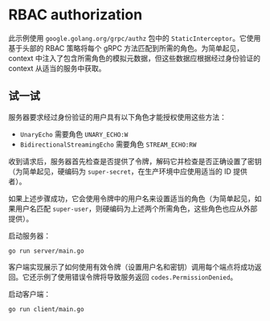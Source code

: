 # RBAC authorization

此示例使用 `google.golang.org/grpc/authz` 包中的 `StaticInterceptor`。它使用基于头部的 RBAC 策略将每个 gRPC 方法匹配到所需的角色。为简单起见，context 中注入了包含所需角色的模拟元数据，但这些数据应根据经过身份验证的 context 从适当的服务中获取。

## 试一试

服务器要求经过身份验证的用户具有以下角色才能授权使用这些方法：

- `UnaryEcho` 需要角色 `UNARY_ECHO:W`
- `BidirectionalStreamingEcho` 需要角色 `STREAM_ECHO:RW`

收到请求后，服务器首先检查是否提供了令牌，解码它并检查是否正确设置了密钥（为简单起见，硬编码为 `super-secret`，在生产环境中应使用适当的 ID 提供者）。

如果上述步骤成功，它会使用令牌中的用户名来设置适当的角色（为简单起见，如果用户名匹配 `super-user`，则硬编码为上述两个所需角色，这些角色也应从外部提供）。

启动服务器：

```
go run server/main.go
```

客户端实现展示了如何使用有效令牌（设置用户名和密钥）调用每个端点将成功返回。它还示例了使用错误令牌将导致服务返回 `codes.PermissionDenied`。

启动客户端：

```
go run client/main.go
```

